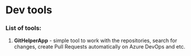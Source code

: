 # Dev tools

### List of tools:
 1. **GitHelperApp** - simple tool to work with the repositories, search for changes, create Pull Requests automatically on Azure DevOps and etc.

